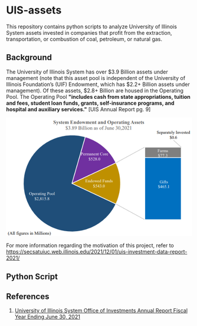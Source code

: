 # UIS-assets
This repository contains python scripts to analyze University of Illinois System assets invested in companies that profit from the extraction, transportation, or combustion of coal, petroleum, or natural gas.

## Background

The University of Illinois System has over $3.9 Billion assets under management (note that this asset pool is independent of the University of Illinois Foundation’s (UIF) Endowment, which has $2.2+ Billion assets under management). Of these assets, $2.8+ Billion are housed in the Operating Pool. The Operating Pool **"includes cash from state appropriations, tuition and fees, student loan funds, grants, self-insurance programs, and hospital and auxiliary services."** [UIS Annual Report pg. 9]

![image](https://github.com/kennykos/UIS-assets/blob/main/Images/opp_asset_distro.png)

For more information regarding the motivation of this project, refer to https://secsatuiuc.web.illinois.edu/2021/12/01/uis-investment-data-report-2021/


## Python Script

## References

1. [University of Illinois System Office of Investments Annual Report Fiscal Year Ending June 30, 2021](https://www.treasury.uillinois.edu/userfiles/Servers/Server_338/file/Investments/FY21%20University%20System%20Investment%20Office%20Annual%20Report_ALL.pdf)